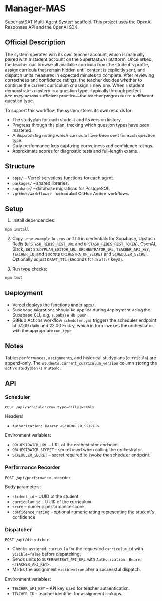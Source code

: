 # Manager-MAS

SuperfastSAT Multi-Agent System scaffold. This project uses the OpenAI Responses API and the OpenAI SDK.

## Official Description

The system operates with its own teacher account, which is manually paired with a student account on the SuperfastSAT platform. Once linked, the teacher can browse all available curricula from the student's profile, assign curricula that remain hidden until content is explicitly sent, and dispatch units measured in expected minutes to complete. After reviewing correctness and confidence ratings, the teacher decides whether to continue the current curriculum or assign a new one. When a student demonstrates mastery in a question type—typically through perfect accuracy across sufficient practice—the teacher progresses to a different question type.

To support this workflow, the system stores its own records for:

- The studyplan for each student and its version history.
- Progress through the plan, tracking which question types have been mastered.
- A dispatch log noting which curricula have been sent for each question type.
- Daily performance logs capturing correctness and confidence ratings.
- Approximate scores for diagnostic tests and full-length exams.

## Structure

- `apps/` – Vercel serverless functions for each agent.
- `packages/` – shared libraries.
- `supabase/` – database migrations for PostgreSQL.
- `.github/workflows/` – scheduled GitHub Action workflows.

## Setup

1. Install dependencies:

```bash
npm install
```

2. Copy `.env.example` to `.env` and fill in credentials for Supabase, Upstash Redis (`UPSTASH_REDIS_REST_URL` and `UPSTASH_REDIS_REST_TOKEN`), OpenAI, Slack, set `STUDYPLAN_EDITOR_URL`, `ORCHESTRATOR_URL`, `TEACHER_API_KEY`, `TEACHER_ID`, and secrets `ORCHESTRATOR_SECRET` and `SCHEDULER_SECRET`. Optionally adjust `DRAFT_TTL` (seconds for `draft:*` keys).

3. Run type checks:

```bash
npm test
```

## Deployment

- Vercel deploys the functions under `apps/`.
- Supabase migrations should be applied during deployment using the Supabase CLI, e.g. `supabase db push`.
- GitHub Actions workflow `scheduler.yml` triggers the scheduler endpoint at 07:00 daily and 23:00 Friday, which in turn invokes the orchestrator with the appropriate `run_type`.

## Notes

Tables `performances`, `assignments`, and historical studyplans (`curricula`) are append-only. The `students.current_curriculum_version` column storing the active studyplan is mutable.

## API

### Scheduler

`POST /api/scheduler?run_type=daily|weekly`

Headers:

- `Authorization: Bearer <SCHEDULER_SECRET>`

Environment variables:

- `ORCHESTRATOR_URL` – URL of the orchestrator endpoint.
- `ORCHESTRATOR_SECRET` – secret used when calling the orchestrator.
- `SCHEDULER_SECRET` – secret required to invoke the scheduler endpoint.

### Performance Recorder

`POST /api/performance-recorder`

Body parameters:

- `student_id` – UUID of the student
- `curriculum_id` – UUID of the curriculum
- `score` – numeric performance score
- `confidence_rating` – optional numeric rating representing the student's confidence

### Dispatcher

`POST /api/dispatcher`

- Checks `assigned_curricula` for the requested `curriculum_id` with `visible=false` before dispatching.
- Sends units to `SUPERFASTSAT_API_URL` with `Authorization: Bearer <TEACHER_API_KEY>`.
- Marks the assignment `visible=true` after a successful dispatch.

Environment variables:

- `TEACHER_API_KEY` – API key used for teacher authentication.
- `TEACHER_ID` – teacher identifier for assignment lookups.
